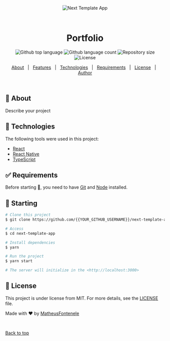 <div align="center" id="top"> 
  <img src="./.github/app.gif" alt="Next Template App" />

  &#xa0;

  <!-- <a href="https://nexttemplateapp.netlify.app">Demo</a> -->
</div>

<h1 align="center">Portfolio</h1>

<p align="center">
  <img alt="Github top language" src="https://img.shields.io/github/languages/top/{{YOUR_GITHUB_USERNAME}}/next-template-app?color=56BEB8">

  <img alt="Github language count" src="https://img.shields.io/github/languages/count/{{YOUR_GITHUB_USERNAME}}/next-template-app?color=56BEB8">

  <img alt="Repository size" src="https://img.shields.io/github/repo-size/{{YOUR_GITHUB_USERNAME}}/next-template-app?color=56BEB8">

  <img alt="License" src="https://img.shields.io/github/license/{{YOUR_GITHUB_USERNAME}}/next-template-app?color=56BEB8">

  <!-- <img alt="Github issues" src="https://img.shields.io/github/issues/{{YOUR_GITHUB_USERNAME}}/next-template-app?color=56BEB8" /> -->

  <!-- <img alt="Github forks" src="https://img.shields.io/github/forks/{{YOUR_GITHUB_USERNAME}}/next-template-app?color=56BEB8" /> -->

  <!-- <img alt="Github stars" src="https://img.shields.io/github/stars/{{YOUR_GITHUB_USERNAME}}/next-template-app?color=56BEB8" /> -->
</p>

<!-- Status -->

<!-- <h4 align="center"> 
	🚧  Next Template App 🚀 Under construction...  🚧
</h4> 

<hr> -->

<p align="center">
  <a href="#dart-about">About</a> &#xa0; | &#xa0; 
  <a href="#sparkles-features">Features</a> &#xa0; | &#xa0;
  <a href="#rocket-technologies">Technologies</a> &#xa0; | &#xa0;
  <a href="#white_check_mark-requirements">Requirements</a> &#xa0; | &#xa0;
  <a href="#memo-license">License</a> &#xa0; | &#xa0;
  <a href="https://github.com/{{YOUR_GITHUB_USERNAME}}" target="_blank">Author</a>
</p>

<br>

## :dart: About ##

Describe your project

## :rocket: Technologies ##

The following tools were used in this project:

- [React](https://pt-br.reactjs.org/)
- [React Native](https://reactnative.dev/)
- [TypeScript](https://www.typescriptlang.org/)

## :white_check_mark: Requirements ##

Before starting :checkered_flag:, you need to have [Git](https://git-scm.com) and [Node](https://nodejs.org/en/) installed.

## :checkered_flag: Starting ##

```bash
# Clone this project
$ git clone https://github.com/{{YOUR_GITHUB_USERNAME}}/next-template-app

# Access
$ cd next-template-app

# Install dependencies
$ yarn

# Run the project
$ yarn start

# The server will initialize in the <http://localhost:3000>
```

## :memo: License ##

This project is under license from MIT. For more details, see the [LICENSE](LICENSE.md) file.


Made with :heart: by <a href="https://github.com/MatheusFontenele" target="_blank">MatheusFontenele</a>

&#xa0;

<a href="#top">Back to top</a>
